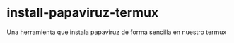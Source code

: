 # install-papaviruz-termux
Una herramienta que instala papaviruz de forma sencilla en nuestro termux
